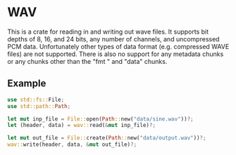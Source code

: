 # WAV

This is a crate for reading in and writing out wave files. It supports bit depths of 8, 16, and 24 bits, any number of channels, and uncompressed PCM data. Unfortunately other types of data format (e.g. compressed WAVE files) are not supported. There is also no support for any metadata chunks or any chunks other than the "fmt " and "data" chunks.

## Example

```rust
use std::fs::File;
use std::path::Path;

let mut inp_file = File::open(Path::new("data/sine.wav"))?;
let (header, data) = wav::read(&mut inp_file)?;

let mut out_file = File::create(Path::new("data/output.wav"))?;
wav::write(header, data, &mut out_file)?;
```
